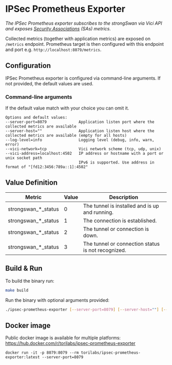 # IPSec Prometheus Exporter

_The IPSec Prometheus exporter subscribes to the strongSwan via Vici API and exposes [Security Associations](https://github.com/strongswan/strongswan/blob/master/src/libcharon/plugins/vici/README.md#list-sa) (SAs) metrics._

Collected metrics (together with application metrics) are exposed on `/metrics` endpoint. Prometheus target is then configured with this endpoint and port e.g. `http://localhost:8079/metrics`.

## Configuration

IPSec Prometheus exporter is configured via command-line arguments. If not provided, the default values are used.

### Command-line arguments

If the default value match with your choice you can omit it.

```
Options and default values:
--server-port=8079              Application listen port where the collected metrics are available
--server-host=""                Application listen host where the collected metrics are available (empty for all hosts)
--log-level=info                Logging level (debug, info, warn, error)
--vici-network=tcp              Vici network scheme (tcp, udp, unix)
--vici-address=localhost:4502   IP address or hostname with a port or unix socket path
                                IPv6 is supported. Use address in format of "[fd12:3456:789a::1]:4502"
```

## Value Definition

| Metric              | Value | Description                                        |
|---------------------|-------|----------------------------------------------------|
| strongswan_*_status | 0     | The tunnel is installed and is up and running.     |
| strongswan_*_status | 1     | The connection is established.                     |
| strongswan_*_status | 2     | The tunnel or connection is down.                  |
| strongswan_*_status | 3     | The tunnel or connection status is not recognized. |

## Build & Run
To build the binary run:
```bash
make build
```

Run the binary with optional arguments provided:
```bash
./ipsec-prometheus-exporter [--server-port=8079] [--server-host=""] [--log-level=info] [--vici-network=tcp] [--vici-address=localhost:4502]
```

## Docker image
Public docker image is available for multiple platforms: https://hub.docker.com/r/torilabs/ipsec-prometheus-exporter
```
docker run -it -p 8079:8079 --rm torilabs/ipsec-prometheus-exporter:latest --server-port=8079
```
